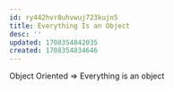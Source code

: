 ```yaml
---
id: ry442hvr8uhvwuj723kujn5
title: Everything Is an Object
desc: ''
updated: 1708354842035
created: 1708354834646
---
```


Object Oriented ⇒ Everything is an object
